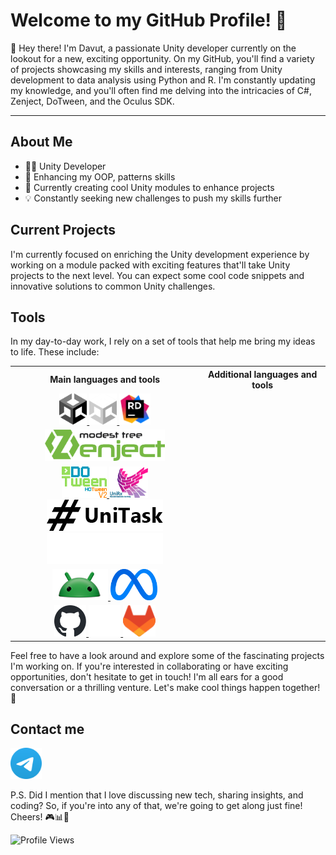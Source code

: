 # Welcome to my GitHub Profile! 🚀

👋 Hey there! I'm Davut, a passionate Unity developer currently on the lookout for a new, exciting opportunity. On my GitHub, you'll find a variety of projects showcasing my skills and interests, ranging from Unity development to data analysis using Python and R. I'm constantly updating my knowledge, and you'll often find me delving into the intricacies of C#, Zenject, DoTween, and the Oculus SDK.
_______________________________________________________________________________________________________________
## About Me
- 👨‍💻 Unity Developer
- 🌱 Enhancing my OOP, patterns skills
- 🚀 Currently creating cool Unity modules to enhance projects
- 💡 Constantly seeking new challenges to push my skills further

## Current Projects
I'm currently focused on enriching the Unity development experience by working on a module packed with exciting features that'll take Unity projects to the next level. You can expect some cool code snippets and innovative solutions to common Unity challenges.

## Tools
In my day-to-day work, I rely on a set of tools that help me bring my ideas to life. These include:

<body>
    <table align="center">
        <tr>
            <th align="center" width="60%">Main languages and tools</th>
            <th align="center" width="40%">Additional languages and tools</th>
        </tr>
        <tr>
            <td align="center">
                <a href="https://unity.com#gh-light-mode-only">
                    <img src="resources/unity_icon.svg" height="50" alt="Unity logo">
                </a>
                <a href="https://unity.com#gh-dark-mode-only">
                    <img src="resources/unity-dark_icon.svg" height="50" alt="Unity logo">
                </a>
                <a href="https://www.jetbrains.com/">
                    <img src="resources/rider-colored_icon.svg" height="50" alt="Rider logo">
                </a>
            </td>
            <td></td>
        </tr>
        <tr>
            <td align="center">
                <a href="https://github.com/modesttree/Zenject/tree/master">
                    <img src="resources/zenject-colored_logo.png" height="50" alt="Zenject logo">
                </a>
            </td>
            <td></td>
        </tr>
        <tr>
            <td align="center">
                <a href="https://dotween.demigiant.com/index.php">
                    <img src="resources/dotween-colored_icon.png" height="50" alt="DOTween logo">
                </a>
                <a href="https://github.com/neuecc/UniRx">
                    <img src="resources/unirx-colored_logo.png" height="50" alt="UniRX logo">
                </a>
                <a href="https://cysharp.github.io/UniTask#gh-light-mode-only">
                    <img src="resources/unitask_icon.png" height="50" alt="UniTask logo">
                </a>
                <a href="https://cysharp.github.io/UniTask#gh-dark-mode-only">
                    <img src="resources/unitask-dark_icon.png" height="50" alt="UniTask logo">
                </a>
            </td>
            <td></td>
        </tr>
        <tr>
            <td align="center">
                <a href="https://www.android.com/">
                    <img src="resources/android-colored_logo.png" height="50" alt="Android logo">
                </a>
                <a href="https://www.meta.com/">
                    <img src="resources/meta-colored_icon.svg" height="50" alt="Meta logo">
                </a>
            </td>
            <td></td>
        </tr>
        <tr>
            <td align="center">
                <a href="https://github.com#gh-light-mode-only">
                    <img src="resources/github_icon.svg" height="50" alt="GitHub logo">
                </a>
                <a href="https://github.com#gh-dark-mode-only">
                    <img src="resources/github-dark_icon.svg" height="50" alt="GitHub logo">
                </a>
                <a href="https://about.gitlab.com/">
                    <img src="resources/gitlab-colored_icon.svg" height="50" alt="GitLab logo">
                </a>
            </td>
            <td></td>
        </tr>
    </table>
</body>

Feel free to have a look around and explore some of the fascinating projects I'm working on. If you're interested in collaborating or have exciting opportunities, don't hesitate to get in touch! I'm all ears for a good conversation or a thrilling venture. Let's make cool things happen together! 🌟

## Contact me
<a href="https://t.me/dvt_st">
    <img src="resources/telegram-colored_icon.svg" width="50" height="50" alt="Telegram logo">
</a>

P.S. Did I mention that I love discussing new tech, sharing insights, and coding? So, if you're into any of that, we're going to get along just fine! Cheers! 🎮📊🚀

![Profile Views](https://komarev.com/ghpvc/?username=DavutSukhankuliev&style=flat-square&color=blueviolet)
